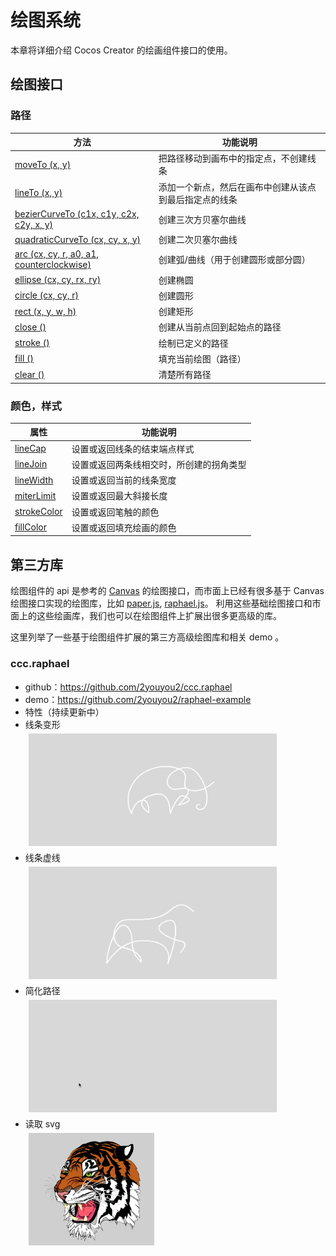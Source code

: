 # 绘图系统

本章将详细介绍 Cocos Creator 的绘画组件接口的使用。

## 绘图接口

### 路径

| 方法 |   功能说明
| -------------- | ----------- |
| [moveTo (x, y)](../graphics/moveTo.md)  | 把路径移动到画布中的指定点，不创建线条
| [lineTo (x, y)](../graphics/lineTo.md) | 添加一个新点，然后在画布中创建从该点到最后指定点的线条
| [bezierCurveTo (c1x, c1y, c2x, c2y, x, y)](../graphics/bezierCurveTo.md) | 创建三次方贝塞尔曲线
| [quadraticCurveTo (cx, cy, x, y)](../graphics/quadraticCurveTo.md) | 创建二次贝塞尔曲线
| [arc (cx, cy, r, a0, a1, counterclockwise)](../graphics/arc.md) | 创建弧/曲线（用于创建圆形或部分圆）
| [ellipse (cx, cy, rx, ry)](../graphics/ellipse.md) | 创建椭圆
| [circle (cx, cy, r)](../graphics/circle.md) | 创建圆形
| [rect (x, y, w, h)](../graphics/rect.md) | 创建矩形
| [close ()](../graphics/close.md) | 创建从当前点回到起始点的路径
| [stroke ()](../graphics/stroke.md) | 绘制已定义的路径
| [fill ()](../graphics/fill.md) | 填充当前绘图（路径）
| [clear ()](../graphics/clear.md) | 清楚所有路径

### 颜色，样式

| 属性 |   功能说明
| -------------- | ----------- |
| [lineCap](../graphics/lineCap.md) | 设置或返回线条的结束端点样式
| [lineJoin](../graphics/lineJoin.md) | 设置或返回两条线相交时，所创建的拐角类型
| [lineWidth](../graphics/lineWidth.md) | 设置或返回当前的线条宽度
| [miterLimit](../graphics/miterLimit.md) | 设置或返回最大斜接长度
| [strokeColor](../graphics/strokeColor.md) | 设置或返回笔触的颜色
| [fillColor](../graphics/fillColor.md) | 设置或返回填充绘画的颜色

## 第三方库

绘图组件的 api 是参考的 [Canvas](http://www.w3school.com.cn/tags/html_ref_canvas.asp) 的绘图接口，而市面上已经有很多基于 Canvas 绘图接口实现的绘图库，比如 [paper.js](http://paperjs.org/), [raphael.js](http://dmitrybaranovskiy.github.io/raphael/)。
利用这些基础绘图接口和市面上的这些绘画库，我们也可以在绘图组件上扩展出很多更高级的库。

这里列举了一些基于绘图组件扩展的第三方高级绘图库和相关 demo 。

### ccc.raphael   
- github：https://github.com/2youyou2/ccc.raphael   
- demo：https://github.com/2youyou2/raphael-example
- 特性（持续更新中）
 - 线条变形   
    <a href="ccc.raphael/animate-line.gif"><img src="ccc.raphael/animate-line.gif" style="height:180px;margin:5px"></a>
 - 线条虚线   
    <a href="ccc.raphael/dash-line.gif"><img src="ccc.raphael/dash-line.gif" style="height:180px;margin:5px"></a>
 - 简化路径   
    <a href="ccc.raphael/simplify.gif"><img src="ccc.raphael/simplify.gif" style="height:180px;margin:5px"></a>
 - 读取 svg   
    <a href="ccc.raphael/tiger.png"><img src="ccc.raphael/tiger.png" style="height:180px;margin:5px"></a>
